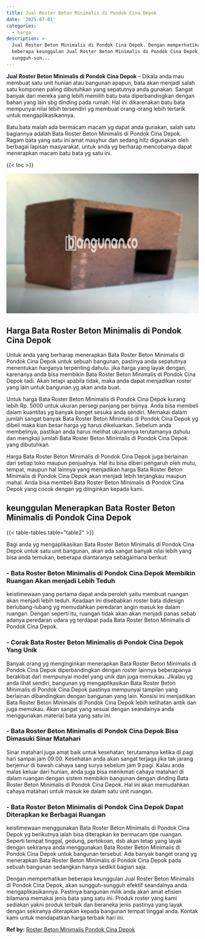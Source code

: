 ```yaml
---
title: Jual Roster Beton Minimalis di Pondok Cina Depok
date: '2025-07-01'
categories:
  - harga
description: >-
  Jual Roster Beton Minimalis di Pondok Cina Depok. Dengan memperhatikan
  beberapa keunggulan Jual Roster Beton Minimalis di Pondok Cina Depok, akan
  sungguh-sun...
---
```


**Jual Roster Beton Minimalis di Pondok Cina Depok** – Dikala anda mau membuat satu unit hunian atau bangunan apapun, bata akan menjadi salah satu komponen paling dibutuhkan yang sepatutnya anda gunakan. Sangat banyak dari mereka yang lebih memilih batu bata diperbandingkan dengan bahan yang lain sbg dinding pada rumah. Hal ini dikarenakan batu bata mempunyai nilai lebih tersendiri yg membuat orang-orang lebih tertarik untuk mengaplikasikannya.

Batu bata malah ada bermacam macam yg dapat anda gunakan, salah satu bagiannya adalah Bata Roster Beton Minimalis di Pondok Cina Depok. Ragam bata yang satu ini amat masyhur dan sedang hitz digunakan oleh berbagai lapisan masyarakat. untuk anda yg berharap mencobanya dapat menerapkan macam batu bata yg satu ini.

{{< toc >}}

![Jual Roster Beton Minimalis di Pondok Cina Depok](/images/bata-roster-minimalis-29.png)

## Harga Bata Roster Beton Minimalis di Pondok Cina Depok

Untuk anda yang berharap menerapkan Bata Roster Beton Minimalis di Pondok Cina Depok untuk sebuah bangunan, pastinya anda sepatutnya menentukan harganya terpenting dahulu. jika harga yang layak dengan, karenanya anda bisa membikin Bata Roster Beton Minimalis di Pondok Cina Depok tadi. Akan tetapi apabila tidak, maka anda dapat menjadikan roster yang lain untuk bangunan yg akan anda buat.

Untuk harga Bata Roster Beton Minimalis di Pondok Cina Depok kurang lebih Rp. 5000 untuk ukuran persegi panjang per bijinya. Anda bisa membeli dalam kuantitas yg banyak banget sesuka anda sendiri. Memakai dalam jumlah sangat banyak Bata Roster Beton Minimalis di Pondok Cina Depok yg dibeli maka kian besar harga yg harus dikeluarkan. Sebelum anda membelinya, pastikan anda harus melihat ukurannya terutamanya dahulu dan mengkaji jumlah Bata Roster Beton Minimalis di Pondok Cina Depok yang dibutuhkan.

Harga Bata Roster Beton Minimalis di Pondok Cina Depok juga berlainan dari setiap toko maupun penjualnya. Hal itu bisa diberi pengaruh oleh mutu, tempat, maupun hal lainnya yang menjadikan harga Bata Roster Beton Minimalis di Pondok Cina Depok akan menjadi lebih terjangkau maupun mahal. Anda bisa membeli Bata Roster Beton Minimalis di Pondok Cina Depok yang cocok dengan yg diinginkan kepada kami.

## keunggulan Menerapkan Bata Roster Beton Minimalis di Pondok Cina Depok

{{< table-tables table="table2" >}}

Bagi anda yg mengaplikasikan Bata Roster Beton Minimalis di Pondok Cina Depok untuk satu unit bangunan, akan ada sangat banyak nilai lebih yang bisa anda temukan, beberapa diantaranya sebagaimana berikut:

### \- Bata Roster Beton Minimalis di Pondok Cina Depok Membikin Ruangan Akan menjadi Lebih Teduh

keistimewaan yang pertama dapat anda peroleh yaitu membuat ruangan akan menjadi lebih teduh. Keadaan ini disebabkan roster bata didesign berlubang-lubang yg memudahkan peredaran angin masuk ke dalam ruangan. Dengan seperti itu, ruangan tidak akan akan menjadi panas sebab adanya peredaran udara yg terdapat pada Bata Roster Beton Minimalis di Pondok Cina Depok.

### \- Corak Bata Roster Beton Minimalis di Pondok Cina Depok Yang Unik

Banyak orang yg menginginkan menerapkan Bata Roster Beton Minimalis di Pondok Cina Depok diperbandingkan dengan roster lainnya beberapanya berakibat dari mempunyai model yang unik dan juga memukau. Jikalau yg anda lihat sendiri, bangunan yg mengaplikasikan Bata Roster Beton Minimalis di Pondok Cina Depok pastinya mempunyai tampilan yang berlainan dibandingkan dengan bangunan yang lain. Konsisi ini menjadikan Bata Roster Beton Minimalis di Pondok Cina Depok lebih kelihatan antik dan juga memukau. Akan sangat yang sesuai dengan seandainya anda menggunakan material bata yang satu ini.

### \- Bata Roster Beton Minimalis di Pondok Cina Depok Bisa Dimasuki Sinar Matahari

Sinar matahari juga amat baik untuk kesehatan, terutamanya ketika di pagi hari sampai jam 09.00. Kesehatan anda akan sangat terjaga jika tak jarang berjemur di bawah cahaya sang surya sebelum jam 9 pagi. Kalau anda malas keluar dari hunian, anda juga bisa menikmati cahaya matahari di dalam ruangan dengan sistem membikin bangunan dengan dinding Bata Roster Beton Minimalis di Pondok Cina Depok. Hal ini akan memudahkan cahaya matahari untuk masuk ke dalam satu unit ruangan.

### \- Bata Roster Beton Minimalis di Pondok Cina Depok Dapat Diterapkan ke Berbagai Ruangan

keistimewaan menggunakan Bata Roster Beton Minimalis di Pondok Cina Depok yg berikutnya ialah bisa diterapkan ke bermacam tipe ruangan. Seperti tempat tinggal, gedung, pertokoan, dsb akan tetap yang layak dengan sekiranya anda menggunakan Bata Roster Beton Minimalis di Pondok Cina Depok untuk bangunan tersebut. Ada banyak banget orang yg menerapkan Bata Roster Beton Minimalis di Pondok Cina Depok pada sebuah bangunan sedangkan hanya sedikit bagian saja.

Dengan memperhatikan beberapa keunggulan Jual Roster Beton Minimalis di Pondok Cina Depok, akan sungguh-sungguh efektif seandainya anda mengaplikasikannya. Pastinya bangunan milik anda akan amat efisien bilamana memakai jenis bata yang satu ini. Produk roster yang kami sediakan yakni produk terbaik dan beraneka jenis pastinya yang layak dengan sekiranya diterapkan kepada bangunan tempat tinggal anda. Kontak kami untuk mendapatkan harga terbaik hari ini.

**Ref by:** [Roster Beton Minimalis Pondok Cina Depok](https://id.wikipedia.org/wiki/Roster)
